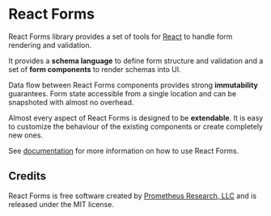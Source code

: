 # React Forms

React Forms library provides a set of tools for [React][] to handle form
rendering and validation.

It provides a **schema language** to define form structure and validation and a
set of **form components** to render schemas into UI.

Data flow between React Forms components provides strong **immutability**
guarantees. Form state accessible from a single location and can be snapshoted
with almost no overhead.

Almost every aspect of React Forms is designed to be **extendable**. It is easy
to customize the behaviour of the existing components or create completely new
ones.

See [documentation][docs] for more information on how to use React Forms.

## Credits

React Forms is free software created by [Prometheus Research, LLC][] and is
released under the MIT license.

[React]: http://facebook.github.io/react/
[Prometheus Research, LLC]: http://prometheusresearch.com
[docs]: http://prometheusresearch.github.io/react-forms/
